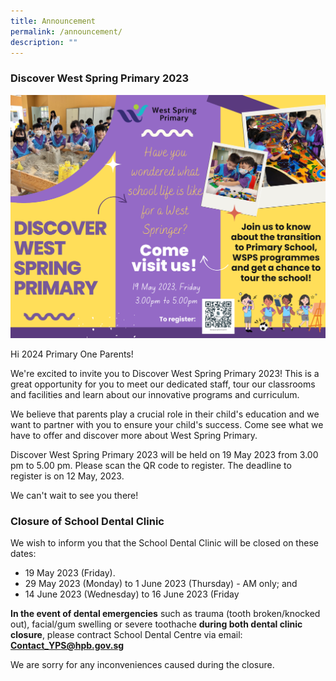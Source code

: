 ```yaml
---
title: Announcement
permalink: /announcement/
description: ""
---
```

### Discover West Spring Primary 2023

![](/images/reuploaded_discover%20west%20spring%20primary%20publicity%20poster_final.png)


Hi 2024 Primary One Parents!

We're excited to invite you to Discover West Spring Primary 2023! This is a great opportunity for you to meet our dedicated staff, tour our classrooms and facilities and learn about our innovative programs and curriculum.

We believe that parents play a crucial role in their child's education and we want to partner with you to ensure your child's success. Come see what we have to offer and discover more about West Spring Primary.

Discover West Spring Primary 2023 will be held on 19 May 2023 from 3.00 pm to 5.00 pm. Please scan the QR code to register. The deadline to register is on 12 May, 2023. 


We can't wait to see you there!

















### Closure of School Dental Clinic

We wish to inform you that the School Dental Clinic will be closed on these dates:
* 19 May 2023 (Friday).
* 29 May 2023 (Monday) to 1 June 2023 (Thursday) - AM only; and
* 14 June 2023 (Wednesday) to 16 June 2023 (Friday


**In the event of dental emergencies** such as trauma (tooth broken/knocked out), facial/gum swelling or severe toothache **during both dental clinic closure**, please contract School Dental Centre via email: **[Contact_YPS@hpb.gov.sg](mailto:Contact_YPS@hpb.gov.sg)**

We are sorry for any inconveniences caused during the closure.